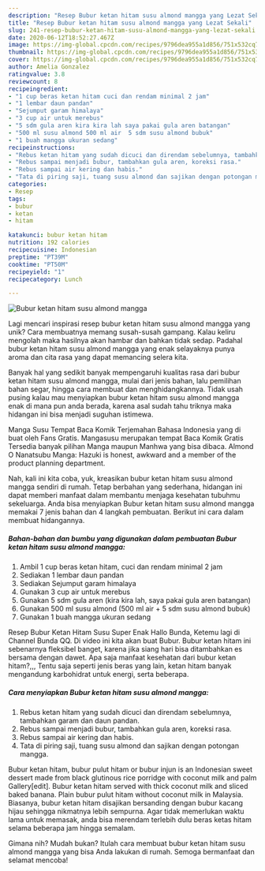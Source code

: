 ```yaml
---
description: "Resep Bubur ketan hitam susu almond mangga yang Lezat Sekali"
title: "Resep Bubur ketan hitam susu almond mangga yang Lezat Sekali"
slug: 241-resep-bubur-ketan-hitam-susu-almond-mangga-yang-lezat-sekali
date: 2020-06-12T18:52:27.467Z
image: https://img-global.cpcdn.com/recipes/9796dea955a1d856/751x532cq70/bubur-ketan-hitam-susu-almond-mangga-foto-resep-utama.jpg
thumbnail: https://img-global.cpcdn.com/recipes/9796dea955a1d856/751x532cq70/bubur-ketan-hitam-susu-almond-mangga-foto-resep-utama.jpg
cover: https://img-global.cpcdn.com/recipes/9796dea955a1d856/751x532cq70/bubur-ketan-hitam-susu-almond-mangga-foto-resep-utama.jpg
author: Amelia Gonzalez
ratingvalue: 3.8
reviewcount: 8
recipeingredient:
- "1 cup beras ketan hitam cuci dan rendam minimal 2 jam"
- "1 lembar daun pandan"
- "Sejumput garam himalaya"
- "3 cup air untuk merebus"
- "5 sdm gula aren kira kira lah saya pakai gula aren batangan"
- "500 ml susu almond 500 ml air  5 sdm susu almond bubuk"
- "1 buah mangga ukuran sedang"
recipeinstructions:
- "Rebus ketan hitam yang sudah dicuci dan direndam sebelumnya, tambahkan garam dan daun pandan."
- "Rebus sampai menjadi bubur, tambahkan gula aren, koreksi rasa."
- "Rebus sampai air kering dan habis."
- "Tata di piring saji, tuang susu almond dan sajikan dengan potongan mangga."
categories:
- Resep
tags:
- bubur
- ketan
- hitam

katakunci: bubur ketan hitam 
nutrition: 192 calories
recipecuisine: Indonesian
preptime: "PT39M"
cooktime: "PT50M"
recipeyield: "1"
recipecategory: Lunch

---
```



![Bubur ketan hitam susu almond mangga](https://img-global.cpcdn.com/recipes/9796dea955a1d856/751x532cq70/bubur-ketan-hitam-susu-almond-mangga-foto-resep-utama.jpg)

Lagi mencari inspirasi resep bubur ketan hitam susu almond mangga yang unik? Cara membuatnya memang susah-susah gampang. Kalau keliru mengolah maka hasilnya akan hambar dan bahkan tidak sedap. Padahal bubur ketan hitam susu almond mangga yang enak selayaknya punya aroma dan cita rasa yang dapat memancing selera kita.

Banyak hal yang sedikit banyak mempengaruhi kualitas rasa dari bubur ketan hitam susu almond mangga, mulai dari jenis bahan, lalu pemilihan bahan segar, hingga cara membuat dan menghidangkannya. Tidak usah pusing kalau mau menyiapkan bubur ketan hitam susu almond mangga enak di mana pun anda berada, karena asal sudah tahu triknya maka hidangan ini bisa menjadi suguhan istimewa.

Manga Susu Tempat Baca Komik Terjemahan Bahasa Indonesia yang di buat oleh Fans Gratis. Mangasusu merupakan tempat Baca Komik Gratis Tersedia banyak pilihan Manga maupun Manhwa yang bisa dibaca. Almond O Nanatsubu Manga: Hazuki is honest, awkward and a member of the product planning department.


Nah, kali ini kita coba, yuk, kreasikan bubur ketan hitam susu almond mangga sendiri di rumah. Tetap berbahan yang sederhana, hidangan ini dapat memberi manfaat dalam membantu menjaga kesehatan tubuhmu sekeluarga. Anda bisa menyiapkan Bubur ketan hitam susu almond mangga memakai 7 jenis bahan dan 4 langkah pembuatan. Berikut ini cara dalam membuat hidangannya.

<!--inarticleads1-->

##### Bahan-bahan dan bumbu yang digunakan dalam pembuatan Bubur ketan hitam susu almond mangga:

1. Ambil 1 cup beras ketan hitam, cuci dan rendam minimal 2 jam
1. Sediakan 1 lembar daun pandan
1. Sediakan Sejumput garam himalaya
1. Gunakan 3 cup air untuk merebus
1. Gunakan 5 sdm gula aren (kira kira lah, saya pakai gula aren batangan)
1. Gunakan 500 ml susu almond (500 ml air + 5 sdm susu almond bubuk)
1. Gunakan 1 buah mangga ukuran sedang


Resep Bubur Ketan Hitam Susu Super Enak Hallo Bunda, Ketemu lagi di Channel Bunda QQ. Di video ini kita akan buat Bubur. Bubur ketan hitam ini sebenarnya fleksibel banget, karena jika siang hari bisa ditambahkan es bersama dengan dawet. Apa saja manfaat kesehatan dari bubur ketan hitam?,,, Tentu saja seperti jenis beras yang lain, ketan hitam banyak mengandung karbohidrat untuk energi, serta beberapa. 

<!--inarticleads2-->

##### Cara menyiapkan Bubur ketan hitam susu almond mangga:

1. Rebus ketan hitam yang sudah dicuci dan direndam sebelumnya, tambahkan garam dan daun pandan.
1. Rebus sampai menjadi bubur, tambahkan gula aren, koreksi rasa.
1. Rebus sampai air kering dan habis.
1. Tata di piring saji, tuang susu almond dan sajikan dengan potongan mangga.


Bubur ketan hitam, bubur pulut hitam or bubur injun is an Indonesian sweet dessert made from black glutinous rice porridge with coconut milk and palm Gallery[edit]. Bubur ketan hitam served with thick coconut milk and sliced baked banana. Plain bubur pulut hitam without coconut milk in Malaysia. Biasanya, bubur ketan hitam disajikan bersanding dengan bubur kacang hijau sehingga nikmatnya lebih sempurna. Agar tidak memerlukan waktu lama untuk memasak, anda bisa merendam terlebih dulu beras ketas hitam selama beberapa jam hingga semalam. 

Gimana nih? Mudah bukan? Itulah cara membuat bubur ketan hitam susu almond mangga yang bisa Anda lakukan di rumah. Semoga bermanfaat dan selamat mencoba!
